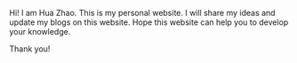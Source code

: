 Hi! I am Hua Zhao. This is my personal website. I will share my ideas and update my blogs on this website. Hope this website can help you to develop your knowledge. 

Thank you!
